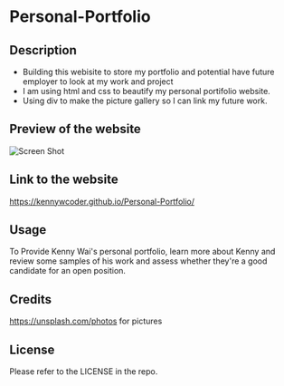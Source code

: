 # Personal-Portfolio

## Description

- Building this webisite to store my portfolio and potential have future employer to look at my work and project
- I am using html and css to beautify my personal portifolio website.
- Using div to make the picture gallery so I can link my future work.

## Preview of the website

![Screen Shot ](https://user-images.githubusercontent.com/97656734/185814170-32e6b3fb-9eb5-4f5b-9eca-e03c80cec019.png)


## Link to the website

https://kennywcoder.github.io/Personal-Portfolio/

## Usage

To Provide Kenny Wai's personal portfolio, learn more about Kenny and review some samples of his work and assess whether they're a good candidate for an open position.

## Credits

https://unsplash.com/photos for pictures

## License

Please refer to the LICENSE in the repo.
